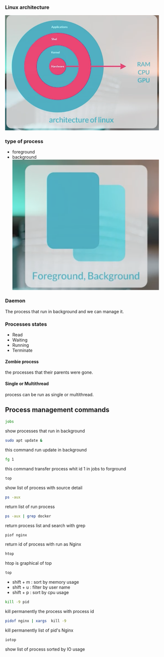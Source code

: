 
### Linux architecture
![image](images/linux_arch.png)

### type of process
- foreground
- background
 ![image](images/proccess_type.png)


### Daemon
The process that run in background and we can manage it.

### Processes states
- Read
- Waiting
- Running
- Terminate 
#### Zombie process
the processes that their parents were gone.

#### Single or Multithread
process can be run as single or multithread.

## Process management commands

```bash
jobs
```

show processes that run in background

```bash
sudo apt update &
```

this command run update in background

```bash
fg 1
```

this command transfer process whit id 1 in jobs to forground

```bash
top
```

show list of process with source detail 

```bash
ps -aux
```

return list of run process 

```bash 
ps -aux | grep docker
```

return process list and search with grep

```bash
piof nginx
```

return id of process with run as Nginx

```bash
htop
```

htop is graphical of top

```bash
top
```

- shift + m : sort by memory usage
- shift + u : filter by user name
- shift + p : sort by cpu usage

```bash
kill -9 pid
```

kill permanently the process with process id

```bash
pidof nginx | xargs  kill -9 
```

kill permanently  list of pid's Nginx

```bash
iotop
```

show list of process sorted by IO usage
